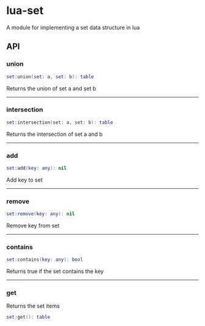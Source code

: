 # lua-set
A module for implementing a set data structure in lua

## API

### union

```lua
set:union(set: a, set: b): table
```
Returns the union of set a and set b

---

### intersection

```lua
set:intersection(set: a, set: b): table
```

Returns the intersection of set a and b

---

### add

```lua
set:add(key: any): nil
```

Add key to set

---

### remove

```lua
set:remove(key: any): nil
```

Remove key from set

---

### contains

```lua
set:contains(key: any): bool
```

Returns true if the set contains the key

---

### get

Returns the set items

```lua
set:get(): table
```

